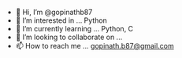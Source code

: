 - 👋 Hi, I’m @gopinathb87
- 👀 I’m interested in ... Python
- 🌱 I’m currently learning ... Python, C
- 💞️ I’m looking to collaborate on ...
- 📫 How to reach me ... gopinath.b87@gmail.com

<!---
gopinathb87/gopinathb87 is a ✨ special ✨ repository because its `README.md` (this file) appears on your GitHub profile.
You can click the Preview link to take a look at your changes.
--->
